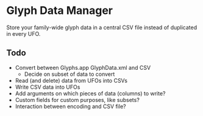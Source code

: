 # Glyph Data Manager

Store your family-wide glyph data in a central CSV file instead of duplicated in every UFO.

## Todo

- Convert between Glyphs.app GlyphData.xml and CSV
    - Decide on subset of data to convert
- Read (and delete) data from UFOs into CSVs
- Write CSV data into UFOs
- Add arguments on which pieces of data (columns) to write?
- Custom fields for custom purposes, like subsets?
- Interaction between encoding and CSV file?
